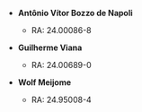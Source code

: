 - **Antônio Vítor Bozzo de Napoli**
  - RA: 24.00086-8

- **Guilherme Viana**
  - RA: 24.00689-0

- **Wolf Meijome**
  - RA: 24.95008-4